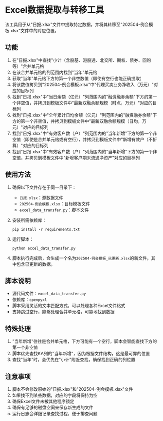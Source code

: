 # Excel数据提取与转移工具

该工具用于从"日报.xlsx"文件中提取特定数据，并将其转移至"202504-例会模板.xlsx"文件中的对应位置。

## 功能

1. 在"日报.xlsx"中查找"小计（含股基、港股通、北交所、期权、债券、回购等）"合并单元格
2. 在该合并单元格的列范围内找到"当年"单元格
3. 获取"当年"单元格下方的第一个非空数值（即使有空行也能正确提取）
4. 将该数值拷贝到"202504-例会模板.xlsx"中"代理买卖业务净收入（万元）"对应的目标列
5. 找到"日报.xlsx"中"当日余额（亿元）"列范围内的"融资融券余额"下方的第一个非空值，并拷贝到模板文件中"最新双融余额规模（时点，万元）"对应的目标列
6. 找到"日报.xlsx"中"全年累计日均余额（亿元）"列范围内的"融资融券余额"下方的第一个非空值，并拷贝到模板文件中"最新双融余额规模（日均，万元）"对应的目标列
7. 找到"日报.xlsx"中"有效客户数（户）"列范围内的"当年新增"下方的第一个非空值（即使是合并单元格或有空行），并拷贝到模板文件中"新增有效户（不折算）"对应的目标列
8. 找到"日报.xlsx"中"有效客户数（户）"列范围内的"当年新增"下方的第一个非空值，并拷贝到模板文件中"新增客户期末流通净资产"对应的目标列

## 使用方法

1. 确保以下文件存在于同一目录下：
   - `日报.xlsx`：源数据文件
   - `202504-例会模板.xlsx`：目标模板文件
   - `excel_data_transfer.py`：脚本文件

2. 安装所需依赖库：
   ```
   pip install -r requirements.txt
   ```

3. 运行脚本：
   ```
   python excel_data_transfer.py
   ```

4. 脚本执行完成后，会生成一个名为`202504-例会模板_已更新.xlsx`的新文件，其中包含已更新的数据。

## 脚本说明

- 源代码文件：`excel_data_transfer.py`
- 依赖库：`openpyxl`
- 脚本采用灵活的文本匹配方式，可以处理各种Excel文件格式
- 支持跳过空行，能够处理合并单元格，可靠地找到数据

## 特殊处理

1. "当年新增"往往是合并单元格，下方可能有一个空行，脚本会智能查找下方的第一个非空值
2. 脚本优先查找KA列的"当年新增"，因为根据文件结构，这是最可靠的位置
3. 查找"当年"时，会优先在"小计"附近查找，确保找到正确的列位置

## 注意事项

1. 脚本不会修改原始的"日报.xlsx"和"202504-例会模板.xlsx"文件
2. 如果找不到某些数据，对应的字段将保持为空
3. 确保Excel文件未被其他程序锁定
4. 确保有足够的磁盘空间来保存新生成的文件
5. 运行日志会详细记录查找过程，便于排查问题 